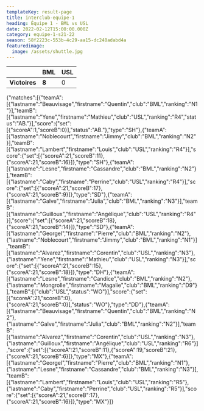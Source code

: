```yaml
---
templateKey: result-page
title: interclub-equipe-1
heading: Équipe 1 - BML vs USL
date: 2022-02-12T15:00:00.000Z
category: equipe-1-s21-22
season: 58f2223c-553b-4c29-aa15-dc248adabd4a
featuredimage:
  image: /assets/shuttle.jpg
---
```

|               | BML   | USL |
| ------------- | ----- | --- |
| **Victoires** | **8** | 0   |

<scoreboard>{"matches":[{"teamA":[{"lastname":"Beauvisage","firstname":"Quentin","club":"BML","ranking":"N1"}],"teamB":[{"lastname":"Yene","firstname":"Mathieu","club":"USL","ranking":"R4","status":"AB."}],"score":{"set":[{"scoreA":1,"scoreB":0}],"status":"AB."},"type":"SH"},{"teamA":[{"lastname":"Noblecourt","firstname":"Jimmy","club":"BML","ranking":"N2"}],"teamB":[{"lastname":"Lambert","firstname":"Louis","club":"USL","ranking":"R4"}],"score":{"set":[{"scoreA":21,"scoreB":11},{"scoreA":21,"scoreB":16}]},"type":"SH"},{"teamA":[{"lastname":"Lesne","firstname":"Cassandre","club":"BML","ranking":"N2"}],"teamB":[{"lastname":"Caby","firstname":"Perrine","club":"USL","ranking":"R4"}],"score":{"set":[{"scoreA":21,"scoreB":17},{"scoreA":21,"scoreB":9}]},"type":"SD"},{"teamA":[{"lastname":"Galve","firstname":"Julia","club":"BML","ranking":"N3"}],"teamB":[{"lastname":"Guilloux","firstname":"Angélique","club":"USL","ranking":"R4"}],"score":{"set":[{"scoreA":21,"scoreB":18},{"scoreA":21,"scoreB":14}]},"type":"SD"},{"teamA":[{"lastname":"Georgel","firstname":"Pierre","club":"BML","ranking":"N2"},{"lastname":"Noblecourt","firstname":"Jimmy","club":"BML","ranking":"N1"}],"teamB":[{"lastname":"Alvarez","firstname":"Corentin","club":"USL","ranking":"N3"},{"lastname":"Yene","firstname":"Mathieu","club":"USL","ranking":"N3"}],"score":{"set":[{"scoreA":21,"scoreB":15},{"scoreA":21,"scoreB":18}]},"type":"DH"},{"teamA":[{"lastname":"Lesne","firstname":"Candice","club":"BML","ranking":"N2"},{"lastname":"Mongrolle","firstname":"Magalie","club":"BML","ranking":"D9"}],"teamB":[{"club":"USL","status":"WO"}],"score":{"set":[{"scoreA":21,"scoreB":0},{"scoreA":21,"scoreB":0}],"status":"WO"},"type":"DD"},{"teamA":[{"lastname":"Beauvisage","firstname":"Quentin","club":"BML","ranking":"N2"},{"lastname":"Galve","firstname":"Julia","club":"BML","ranking":"N2"}],"teamB":[{"lastname":"Alvarez","firstname":"Corentin","club":"USL","ranking":"N3"},{"lastname":"Guilloux","firstname":"Angélique","club":"USL","ranking":"R6"}],"score":{"set":[{"scoreA":21,"scoreB":11},{"scoreA":19,"scoreB":21},{"scoreA":21,"scoreB":6}]},"type":"MX"},{"teamA":[{"lastname":"Georgel","firstname":"Pierre","club":"BML","ranking":"N1"},{"lastname":"Lesne","firstname":"Cassandre","club":"BML","ranking":"N3"}],"teamB":[{"lastname":"Lambert","firstname":"Louis","club":"USL","ranking":"R5"},{"lastname":"Caby","firstname":"Perrine","club":"USL","ranking":"R5"}],"score":{"set":[{"scoreA":21,"scoreB":17},{"scoreA":21,"scoreB":16}]},"type":"MX"}]}</scoreboard>